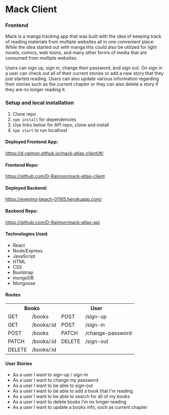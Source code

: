 # Mack Client
### Frontend

Mack is a manga tracking app that was built with the idea of keeping track of 
reading materials from multiple websites all in one convenient place. While the 
idea started out with manga this could also be utilized for light novels, comics, 
web toons, and many other forms of media that are consumed from multiple websites.

Users can sign up, sign in, change their password, and sign out. On sign in a user
can check out all of their current stories or add a new story that they just started
reading. Users can also update various information regarding their stories such as the
current chapter or they can also delete a story if they are no longer reading it.

### Setup and local installation
1. Clone repo
2. `npm install` for dependencies
3. Use links below for API repo, clone and install 
4. `npm start` to run localhost

#### Deployed Frontend App:
https://d-raimon.github.io/mack-atlas-client/#/

#### Frontend Repo:
https://github.com/D-Raimon/mack-atlas-client

#### Deployed Backend:
https://evening-beach-01165.herokuapp.com/

#### Backend Repo:
https://github.com/D-Raimon/mack-atlas-api

#### Technologies Used:
- React
- Node/Express
- JavaScript
- HTML
- CSS
- Bootstrap
- mongoDB
- Mongoose

#### Routes
<table style="display:inline">
<th colspan="2" style="text-align:center">Books</th>
<th colspan="2" style="text-align:center">User</th>
<tr>
<td>GET</td>
<td>/books</td>
<td>POST</td>
<td>/sign-up</td>
</tr>
<tr>
<td>GET</td>
<td>/books/:id</td>
<td>POST</td>
<td>/sign-in</td>
</tr>
<tr>
<td>POST</td>
<td>/books</td>
<td>PATCH</td>
<td>/change-password</td>
</tr>
<tr>
<td>PATCH</td>
<td>/books/:id</td>
<td>DELETE</td>
<td>/sign-out</td>
</tr>
<tr>
<td>DELETE</td>
<td>/books/:id</td>
<td></td>
<td></td>
</tr>

</table>

#### User Stories
- As a user I want to sign-up / sign-in
- As a user I want to change my password
- As a user I want to be able to sign-out
- As a user I want to be able to add a book that I'm reading
- As a user I want to be able to search for all of my books
- As a user I want to delete books I'm no longer reading
- As a user I want to update a books info, such as current chapter
